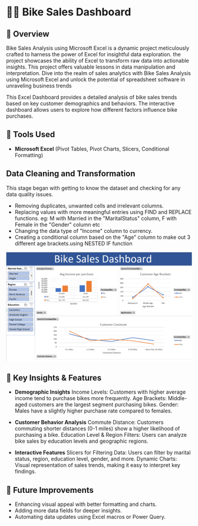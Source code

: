 # 🚴‍♂️ Bike Sales Dashboard  

## 📌 Overview  

Bike Sales Analysis using Microsoft Excel is a dynamic project meticulously crafted to harness the power of Excel for insightful data exploration. the project showcases the ability of Excel to transform raw data into actionable insights. This project offers valuable lessons in data manipulation and interpretation. Dive into the realm of sales analytics with Bike Sales Analysis using Microsoft Excel and unlock the potential of spreadsheet software in unraveling business trends

This Excel Dashboard provides a detailed analysis of bike sales trends based on key customer demographics and behaviors. The interactive dashboard allows users to explore how different factors influence bike purchases.

## 🔧 Tools Used  
- **Microsoft Excel** (Pivot Tables, Pivot Charts, Slicers, Conditional Formatting)

## Data Cleaning and Transformation
This stage began with getting to know the dataset and checking for any data quality issues.
- Removing duplicates, unwanted cells and irrelevant columns.
- Replacing values with more meaningful entries using FIND and REPLACE functions. eg: M with Married in the "MaritalStatus" column, F with Female in the "Gender" 
  column etc
- Changing the data type of "Income" column to currency.
- Creating a conditional column based on the "Age" column to make out 3 different age brackets.using NESTED IF function


![Bike Sales Dashboard](BikeSalesDashboard.png)

## 📌 Key Insights & Features

- **Demographic Insights**
Income Levels: Customers with higher average income tend to purchase bikes more frequently.
Age Brackets: Middle-aged customers are the largest segment purchasing bikes.
Gender: Males have a slightly higher purchase rate compared to females.

- **Customer Behavior Analysis**
Commute Distance: Customers commuting shorter distances (0-1 miles) show a higher likelihood of purchasing a bike.
Education Level & Region Filters: Users can analyze bike sales by education levels and geographic regions.

- **Interactive Features**
Slicers for Filtering Data: Users can filter by marital status, region, education level, gender, and more.
Dynamic Charts: Visual representation of sales trends, making it easy to interpret key findings.

## 📌 Future Improvements
- Enhancing visual appeal with better formatting and charts.
- Adding more data fields for deeper insights.
- Automating data updates using Excel macros or Power Query.
